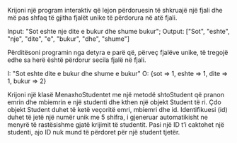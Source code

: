 Krijoni një program interaktiv që lejon përdoruesin të
shkruajë një fjali dhe më pas shfaq të gjitha fjalët
unike të përdorura në atë fjali.

Input: "Sot eshte nje dite e bukur dhe shume bukur";
Output: ["Sot", "eshte", "nje", "dite", "e", "bukur", 
            "dhe", "shume"]

Përditësoni programin nga detyra e parë që,
përveç fjalëve unike, të tregojë edhe sa herë
është përdorur secila fjalë në fjali.

I: "Sot eshte dite e bukur dhe shume e bukur"
O: {sot => 1, eshte => 1, dite => 1, 
    bukur => 2}

Krijoni një klasë MenaxhoStudentet me një metodë
shtoStudent që pranon emrin dhe mbiemrin e një
studenti dhe kthen një objekt Student të ri.
Çdo objekt Student duhet të ketë veçoritë emri,
mbiemri dhe id.
Identifikuesi (id) duhet të jetë një numër unik
me 5 shifra, i gjeneruar automatikisht ne menyrë
të rastësishme gjatë krijimit të studentit.
Pasi një ID t’i caktohet një studenti, ajo ID
nuk mund të përdoret për një student tjetër.

